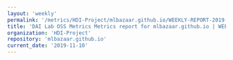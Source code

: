 ```yaml
---
layout: 'weekly'
permalink: '/metrics/HDI-Project/mlbazaar.github.io/WEEKLY-REPORT-2019-11-10'
title: 'DAI Lab OSS Metrics Metrics report for mlbazaar.github.io | WEEKLY-REPORT-2019-11-10'
organization: 'HDI-Project'
repository: 'mlbazaar.github.io'
current_date: '2019-11-10'
---
```

